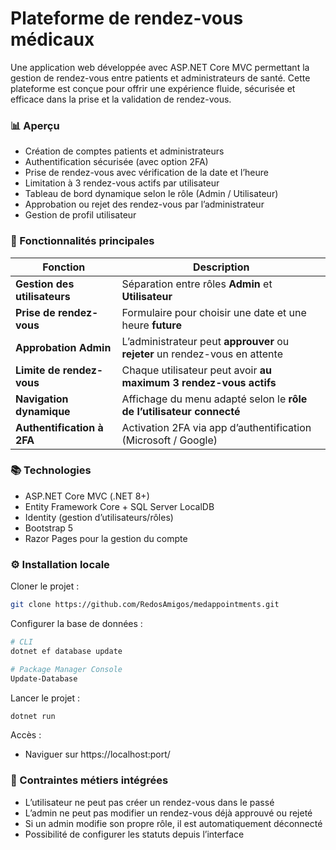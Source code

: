 # Plateforme de rendez-vous médicaux

Une application web développée avec ASP.NET Core MVC permettant la gestion de rendez-vous entre patients et administrateurs de santé. Cette plateforme est conçue pour offrir une expérience fluide, sécurisée et efficace dans la prise et la validation de rendez-vous.

### 📊 Aperçu

- Création de comptes patients et administrateurs
- Authentification sécurisée (avec option 2FA)
- Prise de rendez-vous avec vérification de la date et l’heure
- Limitation à 3 rendez-vous actifs par utilisateur
- Tableau de bord dynamique selon le rôle (Admin / Utilisateur)
- Approbation ou rejet des rendez-vous par l’administrateur
- Gestion de profil utilisateur

### 🚀 Fonctionnalités principales

| **Fonction**                 | **Description**                                                              |
| ---------------------------- | ---------------------------------------------------------------------------- |
| **Gestion des utilisateurs** | Séparation entre rôles **Admin** et **Utilisateur**                          |
| **Prise de rendez-vous**     | Formulaire pour choisir une date et une heure **future**                     |
| **Approbation Admin**        | L’administrateur peut **approuver** ou **rejeter** un rendez-vous en attente |
| **Limite de rendez-vous**    | Chaque utilisateur peut avoir **au maximum 3 rendez-vous actifs**            |
| **Navigation dynamique**     | Affichage du menu adapté selon le **rôle de l’utilisateur connecté**         |
| **Authentification à 2FA**   | Activation 2FA via app d’authentification (Microsoft / Google)               |

### 📚 Technologies

- ASP.NET Core MVC (.NET 8+)
- Entity Framework Core + SQL Server LocalDB
- Identity (gestion d’utilisateurs/rôles)
- Bootstrap 5
- Razor Pages pour la gestion du compte

### ⚙️ Installation locale

Cloner le projet :
```bash
git clone https://github.com/RedosAmigos/medappointments.git
```
Configurer la base de données :
```bash
# CLI
dotnet ef database update

# Package Manager Console
Update-Database
```
Lancer le projet :
```bash
dotnet run
```
Accès :
- Naviguer sur https://localhost:port/

### 🚫 Contraintes métiers intégrées

- L’utilisateur ne peut pas créer un rendez-vous dans le passé
- L’admin ne peut pas modifier un rendez-vous déjà approuvé ou rejeté
- Si un admin modifie son propre rôle, il est automatiquement déconnecté
- Possibilité de configurer les statuts depuis l’interface
